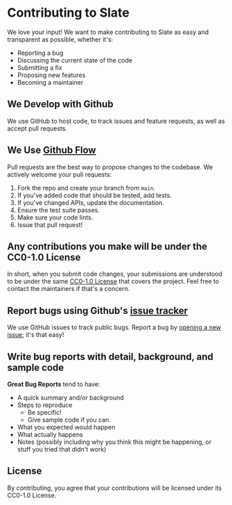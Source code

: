 # Contributing to Slate

We love your input! We want to make contributing to Slate as easy and transparent as possible, whether it's:

- Reporting a bug
- Discussing the current state of the code
- Submitting a fix
- Proposing new features
- Becoming a maintainer

## We Develop with Github
We use GitHub to host code, to track issues and feature requests, as well as accept pull requests.

## We Use [Github Flow](https://guides.github.com/introduction/flow/index.html)
Pull requests are the best way to propose changes to the codebase. We actively welcome your pull requests:

1. Fork the repo and create your branch from `main`.
2. If you've added code that should be tested, add tests.
3. If you've changed APIs, update the documentation.
4. Ensure the test suite passes.
5. Make sure your code lints.
6. Issue that pull request!

## Any contributions you make will be under the CC0-1.0 License
In short, when you submit code changes, your submissions are understood to be under the same [CC0-1.0 License](http://choosealicense.com/licenses/cc0-1.0/) that covers the project. Feel free to contact the maintainers if that's a concern.

## Report bugs using Github's [issue tracker](https://github.com/pages-themes/slate/issues)
We use GitHub issues to track public bugs. Report a bug by [opening a new issue](https://github.com/pages-themes/slate/issues/new); it's that easy!

## Write bug reports with detail, background, and sample code

**Great Bug Reports** tend to have:

- A quick summary and/or background
- Steps to reproduce
  - Be specific!
  - Give sample code if you can.
- What you expected would happen
- What actually happens
- Notes (possibly including why you think this might be happening, or stuff you tried that didn't work)

## License
By contributing, you agree that your contributions will be licensed under its CC0-1.0 License. 